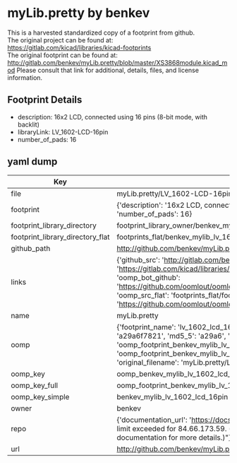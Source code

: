 # myLib.pretty by benkev  
This is a harvested standardized copy of a footprint from github.  
The original project can be found at:  
https://gitlab.com/kicad/libraries/kicad-footprints  
The original footprint can be found at:
http://gitlab.com/benkev/myLib.pretty/blob/master/XS3868module.kicad_mod
Please consult that link for additional, details, files, and license information.  
## Footprint Details
* description: 16x2 LCD, connected using 16 pins (8-bit mode, with backlit)  
* libraryLink: LV_1602-LCD-16pin  
* number_of_pads: 16  
## yaml dump  
| Key | Value |  
| --- | --- |  
| file | myLib.pretty/LV_1602-LCD-16pin.kicad_mod |  
| footprint | {'description': '16x2 LCD, connected using 16 pins (8-bit mode, with backlit)', 'libraryLink': 'LV_1602-LCD-16pin', 'number_of_pads': 16} |  
| footprint_library_directory | footprint_library_owner/benkev_myLib.pretty |  
| footprint_library_directory_flat | footprints_flat/benkev_mylib_lv_1602_lcd_16pin/working |  
| github_path | http://github.com/benkev/myLib.pretty/blob/master/LV_1602-LCD-16pin.kicad_mod |  
| links | {'github_src': 'http://gitlab.com/benkev/myLib.pretty/blob/master/XS3868module.kicad_mod', 'github_src_repo': 'https://gitlab.com/kicad/libraries/kicad-footprints', 'oomp_bot': 'footprints/benkev_mylib_lv_1602_lcd_16pin/working', 'oomp_bot_github': 'https://github.com/oomlout/oomlout_oomp_footprint_bot/tree/main/footprints/benkev_mylib_lv_1602_lcd_16pin/working', 'oomp_src_flat': 'footprints_flat/footprints_flat/benkev_mylib_lv_1602_lcd_16pin/working', 'oomp_src_flat_github': 'https://github.com/oomlout/oomlout_oomp_footprint_src/tree/main/footprints_flat/benkev_mylib_lv_1602_lcd_16pin/working'} |  
| name | myLib.pretty |  
| oomp | {'footprint_name': 'lv_1602_lcd_16pin', 'library_name': 'mylib', 'md5': 'a29a6f7821ec07996024c00bb2dc5f76', 'md5_10': 'a29a6f7821', 'md5_5': 'a29a6', 'md5_6': 'a29a6f', 'oomp_key': 'oomp_benkev_mylib_lv_1602_lcd_16pin', 'oomp_key_extra': 'oomp_footprint_benkev_mylib_lv_1602_lcd_16pin', 'oomp_key_full': 'oomp_footprint_benkev_mylib_lv_1602_lcd_16pin_a29a6f', 'oomp_key_simple': 'benkev_mylib_lv_1602_lcd_16pin', 'original_filename': 'myLib.pretty/LV_1602-LCD-16pin.kicad_mod', 'owner_name': 'benkev'} |  
| oomp_key | oomp_benkev_mylib_lv_1602_lcd_16pin |  
| oomp_key_full | oomp_footprint_benkev_mylib_lv_1602_lcd_16pin |  
| oomp_key_simple | benkev_mylib_lv_1602_lcd_16pin |  
| owner | benkev |  
| repo | {'documentation_url': 'https://docs.github.com/rest/overview/resources-in-the-rest-api#rate-limiting', 'message': "API rate limit exceeded for 84.66.173.59. (But here's the good news: Authenticated requests get a higher rate limit. Check out the documentation for more details.)"} |  
| url | http://github.com/benkev/myLib.pretty |  

